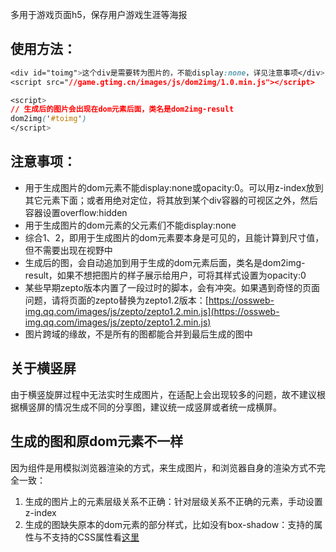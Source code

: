 多用于游戏页面h5，保存用户游戏生涯等海报

## 使用方法：

```css
<div id="toimg">这个div是需要转为图片的，不能display:none，详见注意事项</div>
<script src="//game.gtimg.cn/images/js/dom2img/1.0.min.js"></script>

<script>
// 生成后的图片会出现在dom元素后面，类名是dom2img-result
dom2img('#toimg')
</script>
```

## 注意事项：

- 用于生成图片的dom元素不能display:none或opacity:0。可以用z-index放到其它元素下面；或者用绝对定位，将其放到某个div容器的可视区之外，然后容器设置overflow:hidden
- 用于生成图片的dom元素的父元素们不能display:none
- 综合1、2，即用于生成图片的dom元素要本身是可见的，且能计算到尺寸值，但不需要出现在视野中
- 生成后的图，会自动追加到用于生成的dom元素后面，类名是dom2img-result，如果不想把图片的样子展示给用户，可将其样式设置为opacity:0
- 某些早期zepto版本内置了一段过时的脚本，会有冲突。如果遇到奇怪的页面问题，请将页面的zepto替换为zepto1.2版本：[https://ossweb-img.qq.com/images/js/zepto/zepto1.2.min.js](https://ossweb-img.qq.com/images/js/zepto/zepto1.2.min.js)
- 图片跨域的缘故，不是所有的图都能合并到最后生成的图中

## 关于横竖屏

由于横竖旋屏过程中无法实时生成图片，在适配上会出现较多的问题，故不建议根据横竖屏的情况生成不同的分享图，建议统一成竖屏或者统一成横屏。

## 生成的图和原dom元素不一样

因为组件是用模拟浏览器渲染的方式，来生成图片，和浏览器自身的渲染方式不完全一致：

1. 生成的图片上的元素层级关系不正确：针对层级关系不正确的元素，手动设置z-index
2. 生成的图缺失原本的dom元素的部分样式，比如没有box-shadow：支持的属性与不支持的CSS属性看[这里](http://html2canvas.hertzen.com/features)

